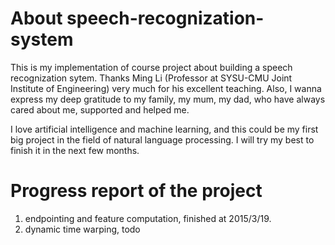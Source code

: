 # About speech-recognization-system
This is my implementation of course project about building a speech recognization sytem. Thanks Ming Li (Professor at SYSU-CMU Joint Institute of Engineering) very much for his excellent teaching. Also, I wanna express my deep gratitude to my family, my mum, my dad, who have always cared about me, supported and helped me.

I love artificial intelligence and machine learning, and this could be my first big project in the field of natural language processing. I will try my best to finish it in the next few months.

# Progress report of the project
1. endpointing and feature computation, finished at 2015/3/19.
2. dynamic time warping, todo
